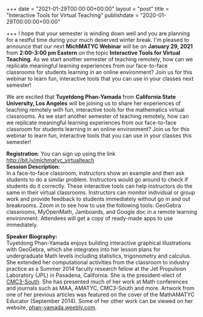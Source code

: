 +++
date = "2021-01-29T00:00:00+00:00"
layout = "post"
title = "Interactive Tools for Virtual Teaching"
publishdate = "2020-01-29T00:00:00+00:00"

+++
I hope that your semester is winding down well and you are planning for a restful time during your much deserved winter break. I'm pleased to announce that our next **MichMATYC Webinar** will be on **January 29, 2021** from **2:00-3:00 pm Eastern** on the topic **Interactive Tools for Virtual Teaching**. As we start another semester of teaching remotely, how can we replicate meaningful learning experiences from our face-to-face classrooms for students learning in an online environment? Join us for this webinar to learn fun, interactive tools that you can use in your classes next semester!

We are excited that **Tuyetdong Phan-Yamada** from **California State University, Los Angeles** will be joining us to share her experiences of teaching remotely with fun, interactive tools for the mathematics virtual classrooms. As we start another semester of teaching remotely, how can we replicate meaningful learning experiences from our face-to-face classroom for students learning in an online environment? Join us for this webinar to learn fun, interactive tools that you can use in your classes this semester!

**Registration**: You can sign up using the link http://bit.ly/michmatyc_virtualteach<br/>
**Session Description:** <br>
In a face-to-face classroom, instructors show an example and then ask students to do a similar problem. Instructors would go around to check if students do it correctly. These interactive tools can help instructors do the same in their virtual classrooms. Instructors can monitor individual or group work and provide feedback to students immediately without go in and out breakrooms. Zoom in to see how to use the following tools: GeoGebra classrooms, MyOpenMath, Jamboards, and Google doc in a remote learning environment. Attendees will get a copy of ready-made apps to use immediately.

**Speaker Biography:** <br>
Tuyetdong Phan-Yamada enjoys building interactive graphical illustrations with GeoGebra, which she integrates into her lesson plans for undergraduate Math levels including statistics, trigonometry and calculus. She extended her computational activities from the classroom to industry practice as a Summer 2014 faculty research fellow at the Jet Propulsion Laboratory (JPL) in Pasadena, California. She is the president-elect of <a href="http://www.cmc3s.org/contactus.shtml">CMC3-South</a>. She has presented much of her work at Math conferences and journals such as MAA, AMATYC, CMC3-South and more. Artwork from one of her previous articles was featured on the cover of the MathAMATYC Educator (September 2014). Some of her other work can be viewed on her website, <a href="phan-yamada.weebly.com">phan-yamada.weebly.com</a>.
